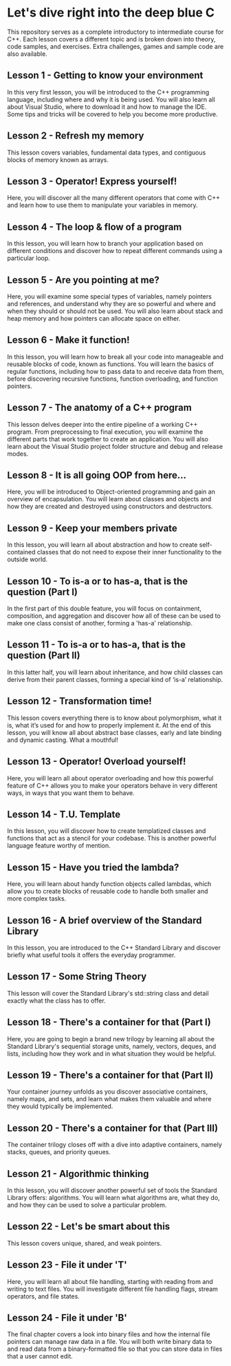 # Let's dive right into the deep blue C
This repository serves as a complete introductory to intermediate course for C++. Each lesson covers a different topic and is broken down into theory, code samples, and exercises. Extra challenges, games and sample code are also available.

## Lesson 1 - Getting to know your environment
In this very first lesson, you will be introduced to the C++ programming language, including where and why it is being used. You will also learn all about Visual Studio, where to download it and how to manage the IDE. Some tips and tricks will be covered to help you become more productive.

## Lesson 2 - Refresh my memory
This lesson covers variables, fundamental data types, and contiguous blocks of memory known as arrays.

## Lesson 3 - Operator! Express yourself!
Here, you will discover all the many different operators that come with C++ and learn how to use them to manipulate your variables in memory.

## Lesson 4 - The loop & flow of a program
In this lesson, you will learn how to branch your application based on different conditions and discover how to repeat different commands using a particular loop.

## Lesson 5 - Are you pointing at me?
Here, you will examine some special types of variables, namely pointers and references, and understand why they are so powerful and where and when they should or should not be used. You will also learn about stack and heap memory and how pointers can allocate space on either.

## Lesson 6 - Make it function!
In this lesson, you will learn how to break all your code into manageable and reusable blocks of code, known as functions. You will learn the basics of regular functions, including how to pass data to and receive data from them, before discovering recursive functions, function overloading, and function pointers.

## Lesson 7 - The anatomy of a C++ program
This lesson delves deeper into the entire pipeline of a working C++ program. From preprocessing to final execution, you will examine the different parts that work together to create an application. You will also learn about the Visual Studio project folder structure and debug and release modes.

## Lesson 8 - It is all going OOP from here...
Here, you will be introduced to Object-oriented programming and gain an overview of encapsulation. You will learn about classes and objects and how they are created and destroyed using constructors and destructors.

## Lesson 9 - Keep your members private
In this lesson, you will learn all about abstraction and how to create self-contained classes that do not need to expose their inner functionality to the outside world.

## Lesson 10 - To is-a or to has-a, that is the question (Part I)
In the first part of this double feature, you will focus on containment, composition, and aggregation and discover how all of these can be used to make one class consist of another, forming a 'has-a' relationship.

## Lesson 11 - To is-a or to has-a, that is the question (Part II)
In this latter half, you will learn about inheritance, and how child classes can derive from their parent classes, forming a special kind of ‘is-a’ relationship.

## Lesson 12 - Transformation time!
This lesson covers everything there is to know about polymorphism, what it is, what it’s used for and how to properly implement it. At the end of this lesson, you will know all about abstract base classes, early and late binding and dynamic casting. What a mouthful!

## Lesson 13 - Operator! Overload yourself!
Here, you will learn all about operator overloading and how this powerful feature of C++ allows you to make your operators behave in very different ways, in ways that you want them to behave.

## Lesson 14 - T.U. Template
In this lesson, you will discover how to create templatized classes and functions that act as a stencil for your codebase. This is another powerful language feature worthy of mention.

## Lesson 15 - Have you tried the lambda?
Here, you will learn about handy function objects called lambdas, which allow you to create blocks of reusable code to handle both smaller and more complex tasks.

## Lesson 16 - A brief overview of the Standard Library
In this lesson, you are introduced to the C++ Standard Library and discover briefly what useful tools it offers the everyday programmer. 

## Lesson 17 - Some String Theory
This lesson will cover the Standard Library's std::string class and detail exactly what the class has to offer. 

## Lesson 18 - There's a container for that (Part I)
Here, you are going to begin a brand new trilogy by learning all about the Standard Library's sequential storage units, namely, vectors, deques, and lists, including how they work and in what situation they would be helpful.

## Lesson 19 - There's a container for that (Part II)
Your container journey unfolds as you discover associative containers, namely maps, and sets, and learn what makes them valuable and where they would typically be implemented.

## Lesson 20 - There's a container for that (Part III)
The container trilogy closes off with a dive into adaptive containers, namely stacks, queues, and priority queues.

## Lesson 21 - Algorithmic thinking
In this lesson, you will discover another powerful set of tools the Standard Library offers: algorithms. You will learn what algorithms are, what they do, and how they can be used to solve a particular problem.

## Lesson 22 - Let's be smart about this
This lesson covers unique, shared, and weak pointers.

## Lesson 23 - File it under 'T'
Here, you will learn all about file handling, starting with reading from and writing to text files. You will investigate different file handling flags, stream operators, and file states.

## Lesson 24 - File it under 'B'
The final chapter covers a look into binary files and how the internal file pointers can manage raw data in a file. You will both write binary data to and read data from a binary-formatted file so that you can store data in files that a user cannot edit.
